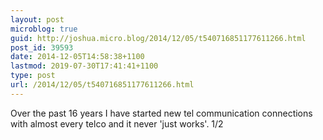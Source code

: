 ```yaml
---
layout: post
microblog: true
guid: http://joshua.micro.blog/2014/12/05/t540716851177611266.html
post_id: 39593
date: 2014-12-05T14:58:38+1100
lastmod: 2019-07-30T17:41:41+1100
type: post
url: /2014/12/05/t540716851177611266.html
---
```

Over the past 16 years I have started new tel communication connections with almost every telco and it never 'just works'. 1/2
